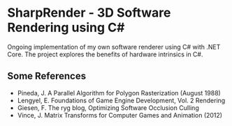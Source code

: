 # SharpRender - 3D Software Rendering using C#
Ongoing implementation of my own software renderer using C# with .NET Core. The project explores the benefits of hardware intrinsics in C#.

## Some References
* Pineda, J. A Parallel Algorithm for Polygon Rasterization (August 1988)
* Lengyel, E. Foundations of Game Engine Development, Vol. 2 Rendering
* Giesen, F. The ryg blog, Optimizing Software Occlusion Culling
* Vince, J. Matrix Transforms for Computer Games and Animation (2012)

